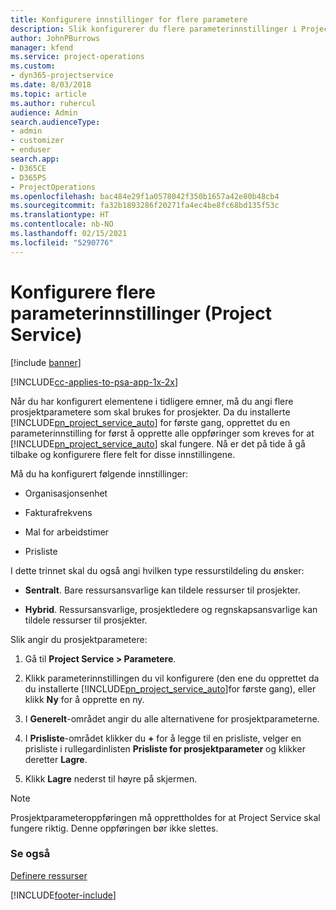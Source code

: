 ```yaml
---
title: Konfigurere innstillinger for flere parametere
description: Slik konfigurerer du flere parameterinnstillinger i Project Service
author: JohnPBurrows
manager: kfend
ms.service: project-operations
ms.custom:
- dyn365-projectservice
ms.date: 8/03/2018
ms.topic: article
ms.author: ruhercul
audience: Admin
search.audienceType:
- admin
- customizer
- enduser
search.app:
- D365CE
- D365PS
- ProjectOperations
ms.openlocfilehash: bac484e29f1a0578042f350b1657a42e80b48cb4
ms.sourcegitcommit: fa32b1893286f20271fa4ec4be8fc68bd135f53c
ms.translationtype: HT
ms.contentlocale: nb-NO
ms.lasthandoff: 02/15/2021
ms.locfileid: "5290776"
---
```

# <a name="configure-additional-parameter-settings-project-service"></a>Konfigurere flere parameterinnstillinger (Project Service)

[!include [banner](../includes/psa-now-project-operations.md)]

[!INCLUDE[cc-applies-to-psa-app-1x-2x](../includes/cc-applies-to-psa-app-1x-2x.md)]

Når du har konfigurert elementene i tidligere emner, må du angi flere prosjektparametere som skal brukes for prosjekter. Da du installerte [!INCLUDE[pn_project_service_auto](../includes/pn-project-service-auto.md)] for første gang, opprettet du en parameterinnstilling for først å opprette alle oppføringer som kreves for at [!INCLUDE[pn_project_service_auto](../includes/pn-project-service-auto.md)] skal fungere. Nå er det på tide å gå tilbake og konfigurere flere felt for disse innstillingene.  
  
 Må du ha konfigurert følgende innstillinger:  
  
-   Organisasjonsenhet  
  
-   Fakturafrekvens  
  
-   Mal for arbeidstimer  
  
-   Prisliste  
 
I dette trinnet skal du også angi hvilken type ressurstildeling du ønsker:  
  
- **Sentralt**. Bare ressursansvarlige kan tildele ressurser til prosjekter.  
  
- **Hybrid**. Ressursansvarlige, prosjektledere og regnskapsansvarlige kan tildele ressurser til prosjekter.  
  
 
Slik angir du prosjektparametere:  
  
1. Gå til **Project Service > Parametere**.  
  
2. Klikk parameterinnstillingen du vil konfigurere (den ene du opprettet da du installerte [!INCLUDE[pn_project_service_auto](../includes/pn-project-service-auto.md)]for første gang), eller klikk **Ny** for å opprette en ny.  
  
3. I **Generelt**-området angir du alle alternativene for prosjektparameterne.  
  
4. I **Prisliste**-området klikker du **+** for å legge til en prisliste, velger en prisliste i rullegardinlisten **Prisliste for prosjektparameter** og klikker deretter **Lagre**.  
  
5. Klikk **Lagre** nederst til høyre på skjermen.  

> [!NOTE]
> Prosjektparameteroppføringen må opprettholdes for at Project Service skal fungere riktig. Denne oppføringen bør ikke slettes.

### <a name="see-also"></a>Se også  
 [Definere ressurser](../psa/set-up-resources.md)


[!INCLUDE[footer-include](../includes/footer-banner.md)]